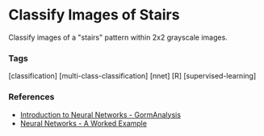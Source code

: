 # Classify Images of Stairs
Classify images of a "stairs" pattern within 2x2 grayscale images.

### Tags
[classification] [multi-class-classification] [nnet] [R] [supervised-learning]

### References
- [Introduction to Neural Networks - GormAnalysis](https://gormanalysis.com/introduction-to-neural-networks)
- [Neural Networks - A Worked Example](https://gormanalysis.com/neural-networks-a-worked-example)